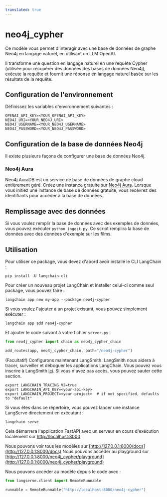 ```yaml
---
translated: true
---
```


# neo4j_cypher

Ce modèle vous permet d'interagir avec une base de données de graphe Neo4j en langage naturel, en utilisant un LLM OpenAI.

Il transforme une question en langage naturel en une requête Cypher (utilisée pour récupérer des données des bases de données Neo4j), exécute la requête et fournit une réponse en langage naturel basée sur les résultats de la requête.

[](https://medium.com/neo4j/langchain-cypher-search-tips-tricks-f7c9e9abca4d)

## Configuration de l'environnement

Définissez les variables d'environnement suivantes :

```shell
OPENAI_API_KEY=<YOUR_OPENAI_API_KEY>
NEO4J_URI=<YOUR_NEO4J_URI>
NEO4J_USERNAME=<YOUR_NEO4J_USERNAME>
NEO4J_PASSWORD=<YOUR_NEO4J_PASSWORD>
```

## Configuration de la base de données Neo4j

Il existe plusieurs façons de configurer une base de données Neo4j.

### Neo4j Aura

Neo4j AuraDB est un service de base de données de graphe cloud entièrement géré.
Créez une instance gratuite sur [Neo4j Aura](https://neo4j.com/cloud/platform/aura-graph-database?utm_source=langchain&utm_content=langserve).
Lorsque vous initiez une instance de base de données gratuite, vous recevrez des identifiants pour accéder à la base de données.

## Remplissage avec des données

Si vous voulez remplir la base de données avec des exemples de données, vous pouvez exécuter `python ingest.py`.
Ce script remplira la base de données avec des données d'exemple sur les films.

## Utilisation

Pour utiliser ce package, vous devez d'abord avoir installé le CLI LangChain :

```shell
pip install -U langchain-cli
```

Pour créer un nouveau projet LangChain et installer celui-ci comme seul package, vous pouvez faire :

```shell
langchain app new my-app --package neo4j-cypher
```

Si vous voulez l'ajouter à un projet existant, vous pouvez simplement exécuter :

```shell
langchain app add neo4j-cypher
```

Et ajouter le code suivant à votre fichier `server.py` :

```python
from neo4j_cypher import chain as neo4j_cypher_chain

add_routes(app, neo4j_cypher_chain, path="/neo4j-cypher")
```

(Facultatif) Configurons maintenant LangSmith.
LangSmith nous aidera à tracer, surveiller et déboguer les applications LangChain.
Vous pouvez vous inscrire à LangSmith [ici](https://smith.langchain.com/).
Si vous n'avez pas accès, vous pouvez sauter cette section.

```shell
export LANGCHAIN_TRACING_V2=true
export LANGCHAIN_API_KEY=<your-api-key>
export LANGCHAIN_PROJECT=<your-project>  # if not specified, defaults to "default"
```

Si vous êtes dans ce répertoire, vous pouvez lancer une instance LangServe directement en exécutant :

```shell
langchain serve
```

Cela démarrera l'application FastAPI avec un serveur en cours d'exécution localement sur
[http://localhost:8000](http://localhost:8000)

Nous pouvons voir tous les modèles sur [http://127.0.0.1:8000/docs](http://127.0.0.1:8000/docs)
Nous pouvons accéder au playground sur [http://127.0.0.1:8000/neo4j_cypher/playground](http://127.0.0.1:8000/neo4j_cypher/playground)

Nous pouvons accéder au modèle depuis le code avec :

```python
from langserve.client import RemoteRunnable

runnable = RemoteRunnable("http://localhost:8000/neo4j-cypher")
```
